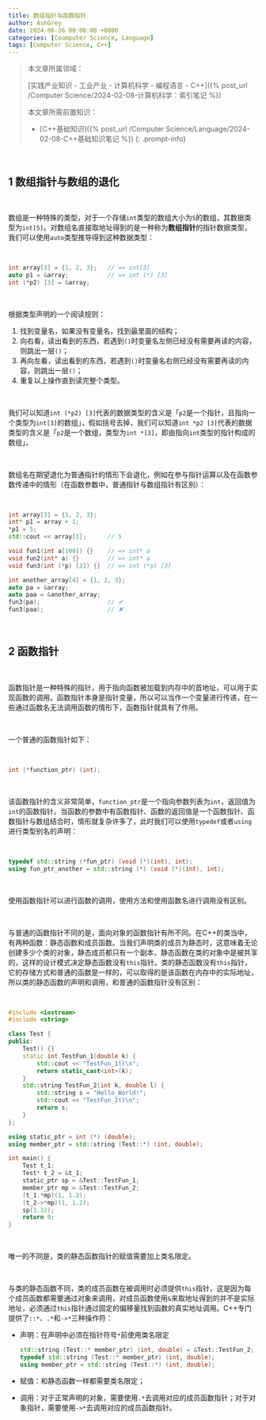 ```yaml
---
title: 数组指针与函数指针
author: AshGrey
date: 2024-06-26 00:00:00 +0800
categories: [Coumputer Science, Language]
tags: [Computer Science, C++]
---
```


> 本文章所属领域：
>
> [实践产业知识 - 工业产业 - 计算机科学 - 编程语言 - C++]({% post_url /Computer Science/2024-02-08-计算机科学：索引笔记 %})
>
> 本文章所需前置知识：
>
> - [C++基础知识]({% post_url /Computer Science/Language/2024-02-08-C++基础知识笔记 %})
{: .prompt-info}

<br>

## 1 数组指针与数组的退化

<br>

数组是一种特殊的类型，对于一个存储`int`类型的数组大小为`5`的数组，其数据类型为`int[5]`。对数组名直接取地址得到的是一种称为**数组指针**的指针数据类型，我们可以使用`auto`类型推导得到这种数据类型：

<br>

``` cpp
int array[3] = {1, 2, 3};   // => int[3]
auto p1 = &array;           // => int (*) [3]
int (*p2) [3] = &array;
```

<br>

根据类型声明的一个阅读规则：

1. 找到变量名，如果没有变量名，找到最里面的结构；
2. 向右看，读出看到的东西，若遇到`()`时变量名左侧已经没有需要再读的内容，则跳出一层`()`；
3. 再向左看，读出看到的东西，若遇到`()`时变量名右侧已经没有需要再读的内容，则跳出一层`()`；
4. 重复以上操作直到读完整个类型。

<br>

我们可以知道`int (*p2) [3]`代表的数据类型的含义是「`p2`是一个指针，且指向一个类型为`int[3]`的数组」，假如括号去掉，我们可以知道`int *p2 [3]`代表的数据类型的含义是「`p2`是一个数组，类型为`int *[3]`，即由指向`int`类型的指针构成的数组」。

<br>

数组名在期望退化为普通指针的情形下会退化，例如在参与指针运算以及在函数参数传递中的情形（在函数参数中，普通指针与数组指针有区别）：

<br>

``` cpp
int array[3] = {1, 2, 3};
int* p1 = array + 1;
*p1 = 5;
std::cout << array[1];      // 5

void fun1(int a[100]) {}    // => int* a
void fun2(int* a) {}        // => int* a
void fun3(int (*p) [3]) {}  // => int (*p) [3]

int another_array[4] = {1, 2, 3};
auto pa = &array;
auto paa = &another_array;
fun3(pa);                   // ✔
fun3(paa);                  // ✘
```

<br>

## 2 函数指针

<br>

函数指针是一种特殊的指针，用于指向函数被加载到内存中的首地址，可以用于实现函数的调用。函数指针本身是指针变量，所以可以当作一个变量进行传递，在一些通过函数名无法调用函数的情形下，函数指针就具有了作用。

<br>

一个普通的函数指针如下：

<br>

``` cpp
int (*function_ptr) (int);
```

<br>

该函数指针的含义非常简单，`function_ptr`是一个指向参数列表为`int`，返回值为`int`的函数指针。当函数的参数中有函数指针、函数的返回值是一个函数指针、函数指针与数组结合时，情形就复杂许多了，此时我们可以使用`typedef`或者`using`进行类型别名的声明：

<br>

``` cpp
typedef std::string (*fun_ptr) (void (*)(int), int);
using fun_ptr_another = std::string (*) (void (*)(int), int);
```

<br>

使用函数指针可以进行函数的调用，使用方法和使用函数名进行调用没有区别。

<br>

与普通的函数指针不同的是，面向对象的函数指针有所不同。在C++的类当中，有两种函数：静态函数和成员函数。当我们声明类的成员为静态时，这意味着无论创建多少个类的对象，静态成员都只有一个副本，静态函数在类的对象中是被共享的，这样的设计模式决定静态函数没有`this`指针。类的静态函数没有`this`指针，它的存储方式和普通的函数是一样的，可以取得的是该函数在内存中的实际地址，所以类的静态函数的声明和调用，和普通的函数指针没有区别：

<br>

``` cpp
#include <iostream>
#include <string>

class Test {
public:
    Test() {}
    static int TestFun_1(double k) {
        std::cout << "TestFun_1()\n";
        return static_cast<int>(k);
    }
    std::string TestFun_2(int k, double l) {
        std::string s = "Hello_World!";
        std::cout << "TestFun_2()\n";
        return s;
    }
};

using static_ptr = int (*) (double);
using member_ptr = std::string (Test::*) (int, double);

int main() {
    Test t_1;
    Test* t_2 = &t_1;
    static_ptr sp = &Test::TestFun_1;
    member_ptr mp = &Test::TestFun_2;
    (t_1.*mp)(1, 1.2);
    (t_2->*mp)(1, 1.2);
    sp(1.12);
    return 0;
}
```

<br>

唯一的不同是，类的静态函数指针的赋值需要加上类名限定。

<br>

与类的静态函数不同，类的成员函数在被调用时必须提供`this`指针，这是因为每个成员函数都需要通过对象来调用，对成员函数使用`&`来取地址得到的并不是实际地址，必须通过`this`指针通过固定的偏移量找到函数的真实地址调用。C++专门提供了`::*`、`.*`和`->*`三种操作符：
- 声明：在声明中必须在指针符号`*`前使用类名限定

    ``` cpp
    std::string (Test::* member_ptr) (int, double) = &Test::TestFun_2;
    typedef std::string (Test::* member_ptr) (int, double);
    using member_ptr = std::string (Test::*) (int, double);
    ```

- 赋值：和静态函数一样都需要类名限定；
- 调用：对于正常声明的对象，需要使用`.*`去调用对应的成员函数指针；对于对象指针，需要使用`->*`去调用对应的成员函数指针。
